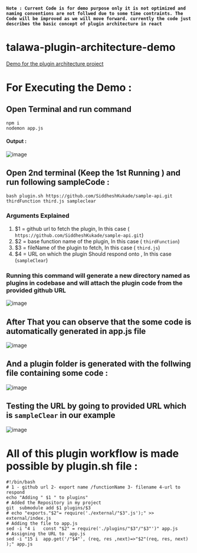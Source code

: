 #### `Note : Current Code is for demo purpose only it is not optimized and naming conventions are not follwed due to some time contraints. The Code will be improved as we will move forward. currently the code just describes the basic concept of plugin architecture in react`
# talawa-plugin-architecture-demo
[Demo for the plugin architecture project](https://palisadoesfoundation.github.io/talawa-docs/docs/internships/internship-ideas/#admin-web-portal-plugin-architecture)

# For Executing the Demo  : 

## Open Terminal and run command 
```
npm i 
nodemon app.js
```
#### Output :
![image](https://user-images.githubusercontent.com/65951872/163688812-997ea4ac-5dc7-4114-894c-56c4aec97de6.png)

## Open 2nd terminal (Keep the 1st Running ) and run  following sampleCode :  
``` 
bash plugin.sh https://github.com/SiddheshKukade/sample-api.git thirdFunction third.js sampleclear
```
### Arguments Explained
1. $1 = github url to fetch the plugin, In this case ( `https://github.com/SiddheshKukade/sample-api.git`) 
2. $2 = base function name of the plugin, In this case ( `thirdFunction`)
3. $3 = fileName of the plugin to fetch, In this case ( `third.js`)
4. $4 = URL on which the plugin Should respond onto , In this case (`sampleClear`)

### Running this command will generate a new directory named as plugins in codebase and will attach the plugin code from the provided github URL 
 ![image](https://user-images.githubusercontent.com/65951872/163688365-9202ee40-ea3e-4921-a0c6-107e9cf097d0.png)
 
## After That you can observe that the some code is automatically generated in app.js file 
 ![image](https://user-images.githubusercontent.com/65951872/163688617-143fd639-5d20-413c-9538-270f288119c6.png)

## And a plugin folder is generated with the follwing file containing some code :
![image](https://user-images.githubusercontent.com/65951872/163688735-5bbe5346-f8fa-4eec-8f69-669ccd4499ec.png)

## Testing the URL by going to provided URL which is `sampleClear` in our example
![image](https://user-images.githubusercontent.com/65951872/163688892-b2880ae8-2d89-4d9f-9326-c3ce48ff01df.png)


# All of this plugin workflow is made possible  by  plugin.sh file : 
```
#!/bin/bash
# 1 - github url 2- export name /functionName 3- filename 4-url to respond
echo "Adding " $1 " to plugins"
# Added the Repository in my project
git  submodule add $1 plugins/$3 
# echo "exports."$2"= require('./external/"$3".js');" >> external/index.js
# Adding the file to app.js
sed -i "4 i   const "$2" = require('./plugins/"$3"/"$3"')" app.js
# Assigning the URL to  app.js
sed -i "15 i  app.get('/"$4"', (req, res ,next)=>"$2"(req, res, next) );" app.js
```
